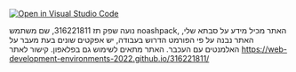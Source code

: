 [![Open in Visual Studio Code](https://classroom.github.com/assets/open-in-vscode-c66648af7eb3fe8bc4f294546bfd86ef473780cde1dea487d3c4ff354943c9ae.svg)](https://classroom.github.com/online_ide?assignment_repo_id=7589302&assignment_repo_type=AssignmentRepo)

נועה שפק תז 316221811, שם משתמש noashpack, האתר מכיל מידע על סבתא שלי, האתר נבנה על פי הפורמט הדרוש בעבודה, יש אפקטים שונים בעת מעבר על האלמנטים עם העכבר. האתר מתאים לשימוש גם בפלאפון. קישור לאתר  https://web-development-environments-2022.github.io/316221811/

